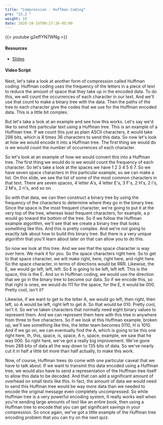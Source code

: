 ```yaml
---
title: "Compression - Huffman Coding"
pre: "15.2 "
weight: 10
date: 2020-10-16T00:27:26-05:00
---
```


{{< youtube g2effYN7WNg >}}


#### Resources
* [Slides](../slides/21-Compression-Error-Checking.pdf)

#### Video Script

Next, let's take a look at another form of compression called Huffman coding. Huffman coding uses the frequency of the letters in a piece of text to reduce the amount of space that they take up in the encoded data. To do this, we will count the occurrences of each character in our text. And we'll use that count to make a binary tree with the data. Then the paths of the tree to each character give the codes that we use for the Huffman encoded data. This is a little bit complex. 

But let's take a look at an example and see how this works. Let's say we'd like to send this particular text using a Huffman tree. This is an example of a Huffman tree. If we count this just as plain ASCII characters, it would take 298 bits, which is 8 times 36 characters to send this data. So now let's look at how we would encode it into a Huffman tree. The first thing we would do is we would count the number of occurrences of each character. 

So let's look at an example of how we would convert this into a Huffman tree. The first thing we would do is we would count the frequency of each character. So let's take a look at the spaces we have 1 2 3 4 5 6 7. So we have seven space characters in this particular example, so we can make a list. On this slide, we see the list of some of the most common characters in that text. There are seven spaces, 4 letter A's, 4 letter E's, 3 F's, 2 H's, 2 I's, 2 M's, 2 n's, and so on. 

So with that data, we can then construct a binary tree by using the frequency of the characters to determine where they go in the binary tree. Since the space is the most frequent character, we're going to put it at the very top of the tree, whereas least frequent characters, for example, a p would go toward the bottom of the tree. So if we follow the Huffman example algorithm, we'll see that we create a binary tree that looks something like this. And this is pretty complex. And we're not going to exactly talk about how to build this binary tree. But there is a very unique algorithm that you'll learn about later on that can allow you to do this. 

So now we look at this tree. And we see that the space character is way over here. We mark it for you. So the space characters right here. So to get to that space character, we will make right, here, right here, and right here. So the space character, in terms of directions would be RRR. Likewise, the E, we would go left, left, left. So E is going to be left, left left. This is the space, this is the E. And so in Huffman coding, we would use the direction that we go in the binary tree to become our data. So if we encode this, so that right is ones, we would do 111 for the space, for the E, it would be 000. Pretty cool, isn't it? 

Likewise, if we want to get to the letter A, we would go left, then right, then left, so A would be left, right left to get A. So that would be 010. Pretty cool, isn't it. So we've taken characters that normally need eight binary values to represent them. And we can represent them here with this tree in anywhere from three to five characters. So if we look at this Huffman example, broken up, we'll see something like this, the letter team becomes 0110, H is 1010. And if we go on, we can eventually find the A, which is going to be this one right here, th, this, space, is, space, A n, space, example, we saw that he was 000. So right here, we've got a really big improvement. We've gone from 288 bits of data all the way down to 135 bits of data. So we've nearly cut it in half a little bit more than half actually, to make this work. 

Now, of course, Huffman trees do come with one particular caveat that we have to talk about. If we want to transmit this data encoded using a Huffman tree, we would also have to send a representation of the Huffman tree itself to allow this data to be decoded. And that can add a significant amount of overhead on small texts like this. In fact, the amount of data we would need to send this Huffman tree would be way more data than we needed to encode the original message even completely uncompressed. So while Huffman tree is a very powerful encoding system, It really works well when you're sending large amounts of text like an entire book, then using a Huffman tree to encode that you can get significant savings in your compression. So once again, we've got a little example of the Huffman tree encoding problem that you can try on the next quiz.